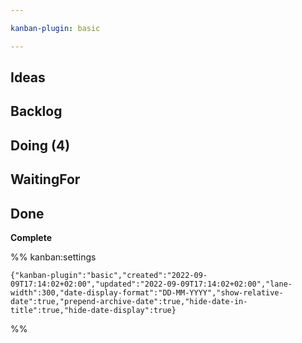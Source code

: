 ```yaml
---

kanban-plugin: basic

---
```


## Ideas



## Backlog



## Doing (4)



## WaitingFor



## Done

**Complete**




%% kanban:settings
```
{"kanban-plugin":"basic","created":"2022-09-09T17:14:02+02:00","updated":"2022-09-09T17:14:02+02:00","lane-width":300,"date-display-format":"DD-MM-YYYY","show-relative-date":true,"prepend-archive-date":true,"hide-date-in-title":true,"hide-date-display":true}
```
%%